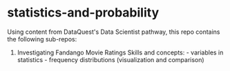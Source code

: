# statistics-and-probability

Using content from DataQuest's Data Scientist pathway, this repo contains the following sub-repos:

  1. Investigating Fandango Movie Ratings
      Skills and concepts: - variables in statistics
                           - frequency distributions (visualization and comparison)
                           
                          
                         
